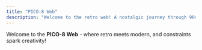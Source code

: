 ```yaml
---
title: "PICO-8 Web"
description: "Welcome to the retro web! A nostalgic journey through 90s aesthetics with modern PICO-8 design."
---
```


Welcome to the **PICO-8 Web** - where retro meets modern, and constraints spark creativity! 